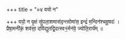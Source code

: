 +++
title = "०४ वयो न"

+++
वयो॒ न वृ॒क्षं सु॑पला॒शमास॑द॒न्त्सोमा॑स॒ इन्द्रं॑ म॒न्दिन॑श्चमू॒षदः॑ ।  
प्रैषा॒मनी॑कं॒ शव॑सा॒ दवि॑द्युतद्वि॒दत्स्व१॒॑र्मन॑वे॒ ज्योति॒रार्य॑म् ॥